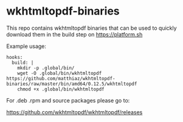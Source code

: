 # wkhtmltopdf-binaries

This repo contains wkhtmltopdf binaries that can be used to quickly download them in the build step on https://platform.sh

Example usage:
```
hooks:
  build: |
    mkdir -p .global/bin/
    wget -O .global/bin/wkhtmltopdf https://github.com/matthiaz/wkhtmltopdf-binaries/raw/master/bin/amd64/0.12.5/wkhtmltopdf
    chmod +x .global/bin/wkhtmltopdf
```

For .deb .rpm and source packages please go to: 

https://github.com/wkhtmltopdf/wkhtmltopdf/releases